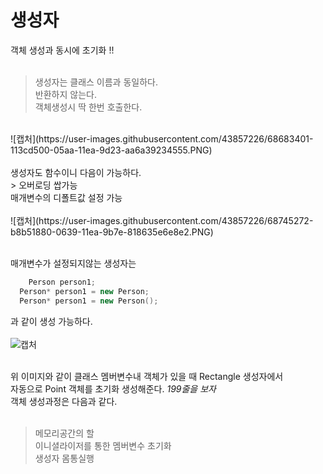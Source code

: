 # 생성자

객체 생성과 동시에 초기화 !! </br>
</br>
> 생성자는 클래스 이름과 동일하다. </br>
반환하지 않는다. </br>
객체생성시 딱 한번 호출한다. </br>
</br>
![캡처](https://user-images.githubusercontent.com/43857226/68683401-113cd500-05aa-11ea-9d23-aa6a39234555.PNG)</br>
</br>
생성자도 함수이니 다음이 가능하다. </br>
> 오버로딩 쌉가능 </br>
매개변수의 디폴트값 설정 가능 </br>
</br>
![캡처](https://user-images.githubusercontent.com/43857226/68745272-b8b51880-0639-11ea-9b7e-818635e6e8e2.PNG)</br>
</br>

매개변수가 설정되지않는 생성자는 </br>
```c++
	Person person1;
  Person* person1 = new Person;
  Person* person1 = new Person();
```
과 같이 생성 가능하다. </br>
</br>
![캡처](https://user-images.githubusercontent.com/43857226/68747861-c0c38700-063e-11ea-9a25-d7f09711f044.PNG)</br>
</br>

위 이미지와 같이 클래스 멤버변수내 객체가 있을 때 Rectangle 생성자에서 </br>
자동으로 Point 객체를 초기화 생성해준다. *199줄을 보자* </br>
객체 생성과정은 다음과 같다. </br>
</br>
> 메모리공간의 할</br>
이니셜라이저를 통한 멤버변수 초기화 </br>
생성자 몸통실행</br>
</br>
